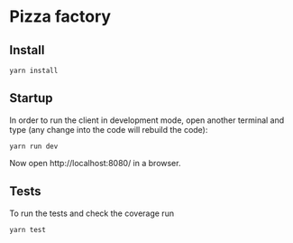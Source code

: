 # Pizza factory

## Install

```
yarn install
```

## Startup

In order to run the client in development mode, open another terminal and type (any change into the code will rebuild the code):
```
yarn run dev
```

Now open http://localhost:8080/ in a browser.

## Tests

To run the tests and check the coverage run
```
yarn test
```

